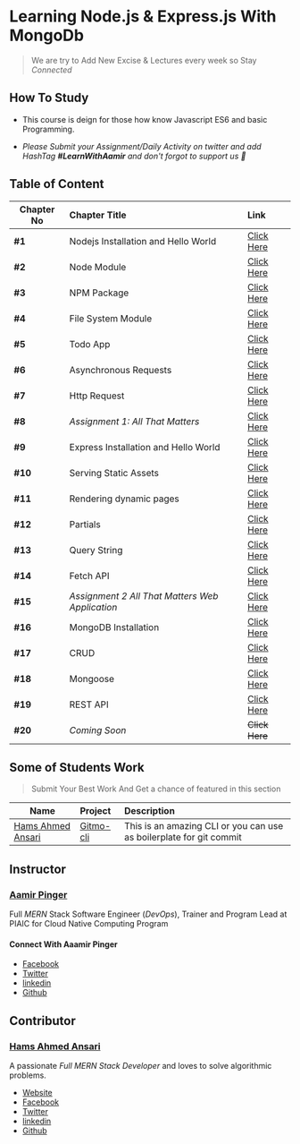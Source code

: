 # Learning Node.js & Express.js With MongoDb

> We are try to Add New Excise & Lectures every week so Stay _Connected_

## How To Study

- This course is deign for those how know Javascript ES6 and basic Programming.

- _Please Submit your Assignment/Daily Activity on twitter and add HashTag **#LearnWithAamir** and don't forgot to support us :rocket:_

## Table of Content

| Chapter No | Chapter Title                                     | Link                                                                                                                                 |
| ---------- | :------------------------------------------------ | :----------------------------------------------------------------------------------------------------------------------------------- |
| **#1**     | Nodejs Installation and Hello World               | [Click Here](https://github.com/hamsahmedansari/complete-nodejs-express-mongodb/tree/Chapter-1-Installation-and-Hello-World)         |
| **#2**     | Node Module                                       | [Click Here](https://github.com/hamsahmedansari/complete-nodejs-express-mongodb/tree/Chapter-2-Node-Module)                          |
| **#3**     | NPM Package                                       | [Click Here](https://github.com/hamsahmedansari/complete-nodejs-express-mongodb/tree/Chapter-3-NPM-Package)                          |
| **#4**     | File System Module                                | [Click Here](https://github.com/hamsahmedansari/complete-nodejs-express-mongodb/tree/Chapter-5-File-System-Module)                   |
| **#5**     | Todo App                                          | [Click Here](https://github.com/hamsahmedansari/complete-nodejs-express-mongodb/tree/Chapter-6-Todo-App)                             |
| **#6**     | Asynchronous Requests                             | [Click Here](https://github.com/hamsahmedansari/complete-nodejs-express-mongodb/tree/Chapter-7-Asynchronous-Requests)                |
| **#7**     | Http Request                                      | [Click Here](https://github.com/hamsahmedansari/complete-nodejs-express-mongodb/tree/Chapter-8-Http-Request)                         |
| **#8**     | _*Assignment 1: All That Matters*_                | [Click Here](https://github.com/hamsahmedansari/complete-nodejs-express-mongodb/tree/Assignment-1-All-That-Matters)                  |
| **#9**     | Express Installation and Hello World              | [Click Here](https://github.com/hamsahmedansari/complete-nodejs-express-mongodb/tree/Chapter-9-Express-Installation-and-Hello-World) |
| **#10**    | Serving Static Assets                             | [Click Here](https://github.com/hamsahmedansari/complete-nodejs-express-mongodb/tree/Chapter-10-Serving-Static-Assets)               |
| **#11**    | Rendering dynamic pages                           | [Click Here](https://github.com/hamsahmedansari/complete-nodejs-express-mongodb/tree/Chapter-11-Rendering-dynamic-pages)             |
| **#12**    | Partials                                          | [Click Here](https://github.com/hamsahmedansari/complete-nodejs-express-mongodb/tree/Chapter-12-Partials)                            |
| **#13**    | Query String                                      | [Click Here](https://github.com/hamsahmedansari/complete-nodejs-express-mongodb/tree/Chapter-13-Query-String)                        |
| **#14**    | Fetch API                                         | [Click Here](https://github.com/hamsahmedansari/complete-nodejs-express-mongodb/tree/Chapter-14-Fetch-API)                           |
| **#15**    | _*Assignment 2 All That Matters Web Application*_ | [Click Here](https://github.com/hamsahmedansari/complete-nodejs-express-mongodb/tree/Assignment-2-All-That-Matters-Webapp)           |
| **#16**    | MongoDB Installation                              | [Click Here](https://github.com/hamsahmedansari/complete-nodejs-express-mongodb/tree/Chapter-15-MongoDB-Installation)                |
| **#17**    | CRUD                                              | [Click Here](https://github.com/hamsahmedansari/complete-nodejs-express-mongodb/tree/Chapter-16-CRUD)                                |
| **#18**    | Mongoose                                          | [Click Here](https://github.com/hamsahmedansari/complete-nodejs-express-mongodb/tree/Chapter-17-Mongoose)                            |
| **#19**    | REST API                                          | [Click Here](https://github.com/hamsahmedansari/complete-nodejs-express-mongodb/tree/Chapter-18-REST-API)                            |
| **#20**    | _*Coming Soon*_                                   | ~~Click Here~~                                                                                                                       |

## Some of Students Work

> Submit Your Best Work And Get a chance of featured in this section

| Name                                                     | Project                                                   | Description                                                         |
| -------------------------------------------------------- | :-------------------------------------------------------- | :------------------------------------------------------------------ |
| [Hams Ahmed Ansari](https://github.com/hamsahmedansari/) | [Gitmo-cli](https://github.com/hamsahmedansari/gitmo-cli) | This is an amazing CLI or you can use as boilerplate for git commit |

## Instructor

### [Aamir Pinger](https://github.com/aamirpinger)

Full _MERN_ Stack Software Engineer (_DevOps_), Trainer and Program Lead at PIAIC for Cloud Native Computing Program

#### Connect With Aaamir Pinger

- [Facebook](https://www.facebook.com/aamirpingerofficial/)
- [Twitter](https://twitter.com/aamirpinger)
- [linkedin](https://www.linkedin.com/in/AamirPinger/)
- [Github](https://github.com/aamirpinger)

## Contributor

### [Hams Ahmed Ansari](https://github.com/hamsahmedansari/)

A passionate _Full MERN Stack Developer_ and loves to solve algorithmic problems.

- [Website](https://hamsahmedansari.github.io)
- [Facebook](https://www.facebook.com/hamsahmedansari)
- [Twitter](https://twitter.com/hamsahmedansari)
- [linkedin](https://www.linkedin.com/in/hamsahmedansari/)
- [Github](https://github.com/hamsahmedansari)
